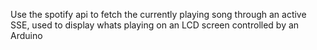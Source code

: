 Use the spotify api to fetch the currently playing song through an active SSE, used to display whats playing on an LCD screen controlled by an Arduino
